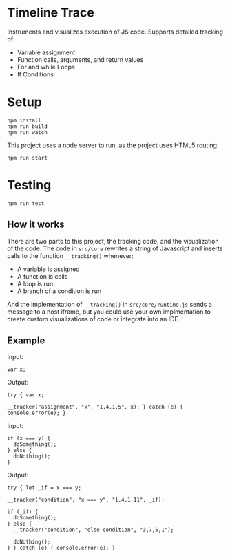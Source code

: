 # Timeline Trace

Instruments and visualizes execution of JS code. Supports detailed
tracking of:

* Variable assignment
* Function calls, arguments, and return values
* For and while Loops
* If Conditions

# Setup

```
npm install
npm run build
npm run watch
```

This project uses a node server to run, as the project uses HTML5 routing:

```
npm run start
```

# Testing

```
npm run test
```

## How it works

There are two parts to this project, the tracking code, and the visualization of the code. 
The code in `src/core` rewrites a string of Javascript and inserts calls to the function
`__tracking()` whenever:

* A variable is assigned
* A function is calls
* A loop is run
* A branch of a condition is run

And the implementation of `__tracking()` in `src/core/runtime.js` sends a message to a host
iframe, but you could use your own implmentation to create custom visualizations of code
or integrate into an IDE.

## Example

Input:

```
var x;
```

Output:

``` 
try { var x;

__tracker("assignment", "x", "1,4,1,5", x); } catch (e) { console.error(e); }
```

Input:

```
if (x === y) {
  doSomething();
} else {
  doNothing();
}
```

Output:

```
try { let _if = x === y;

__tracker("condition", "x === y", "1,4,1,11", _if);

if (_if) {
  doSomething();
} else {
  __tracker("condition", "else condition", "3,7,5,1");

  doNothing();
} } catch (e) { console.error(e); }
```